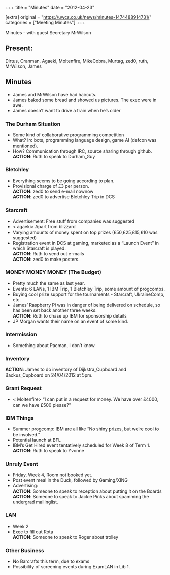 +++
title = "Minutes"
date = "2012-04-23"

[extra]
original = "https://uwcs.co.uk/news/minutes-1474488914731/"    
categories = ["Meeting Minutes"]
+++

Minutes - with guest Secretary MrWilson

## Present:

Dirtus, Cranman, Agaeki, Moltenfire, MikeCobra, Murtag, zed0, ruth, MrWilson, James

## Minutes

  - James and MrWilson have had haircuts.
  - James baked some bread and showed us pictures. The exec were in awe.
  - James doesn’t want to drive a train when he’s older

### The Durham Situation

  - Some kind of collaborative programming competition
  - What? Irc bots, programming language design, game AI (defcon was mentioned).
  - How? Communication through IRC, source sharing through github.  
    **ACTION**: Ruth to speak to Durham\_Guy

### Bletchley

  - Everything seems to be going according to plan.
  - Provisional charge of £3 per person.  
    **ACTION**: zed0 to send e-mail nownow  
    **ACTION**: zed0 to advertise Bletchley Trip in DCS

### Starcraft

  - Advertisement: Free stuff from companies was suggested
  - \< agaeki\> Apart from blizzard
  - Varying amounts of money spent on top prizes (£50,£25,£15,£10 was suggested)
  - Registration event in DCS at gaming, marketed as a “Launch Event” in which Starcraft is played.  
    **ACTION**: Ruth to send out e-mails  
    **ACTION**: zed0 to make posters.

### MONEY MONEY MONEY (The Budget)

  - Pretty much the same as last year.
  - Events: 6 LANs, 1 IBM Trip, 1 Bletchley Trip, some amount of progcomps.
  - Buying cool prize support for the tournaments - Starcraft, UkraineComp, etc.
  - James’ Raspberry Pi was in danger of being delivered on schedule, so has been set back another three weeks.  
    **ACTION**: Ruth to chase up IBM for sponsorship details
  - JP Morgan wants their name on an event of some kind.

### Intermission

  - Something about Pacman, I don’t know.

### Inventory

**ACTION**: James to do inventory of Dijkstra\_Cupboard and Backus\_Cupboard on 24/04/2012 at 5pm.

### Grant Request

  - \< Moltenfire\> “I can put in a request for money. We have over £4000, can we have £500 please?”

### IBM Things

  - Summer progcomp: IBM are all like “No shiny prizes, but we’re cool to be involved.”
  - Potential launch at BFL
  - IBM’s Get Hired event tentatively scheduled for Week 8 of Term 1.  
    **ACTION**: Ruth to speak to Yvonne

### Unruly Event

  - Friday, Week 4, Room not booked yet.
  - Post event meal in the Duck, followed by Gaming/XING
  - Advertising:  
    **ACTION**: Someone to speak to reception about putting it on the Boards  
    **ACTION**: Someone to speak to Jackie Pinks about spamming the undergrad mailinglist.

### LAN

  - Week 2
  - Exec to fill out Rota  
    **ACTION**: Someone to speak to Roger about trolley

### Other Business

  - No Barcrafts this term, due to exams
  - Possibility of screening events during ExamLAN in Lib 1.
